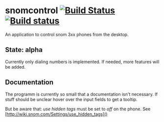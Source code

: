 # snomcontrol [![Build Status](https://travis-ci.org/ballessay/snomcontrol.svg?branch=master)](https://travis-ci.org/ballessay/snomcontrol) [![Build status](https://ci.appveyor.com/api/projects/status/0u5a25r87miv002k?svg=true)](https://ci.appveyor.com/project/ballessay/snomcontrol) 

An application to control snom 3xx phones from the desktop.

## State: alpha

Currently only dialing numbers is implemented. If needed, more features will be added.


## Documentation

The programm is currently so small that a documentation isn't necessary. If
stuff should be unclear hover over the input fields to get a tooltip.

But be aware that: *use hidden tags* must be set to *off* on the phone. See
[http://wiki.snom.com/Settings/use_hidden_tags]()


